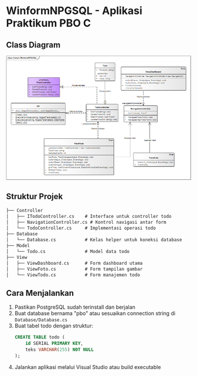 # WinformNPGSQL - Aplikasi Praktikum PBO C

## Class Diagram
   ![Nama Gambar](FanaWinformNPGSQL.png)

## Struktur Projek
```
├── Controller
│   ├── ITodoController.cs    # Interface untuk controller todo
│   ├── NavigationController.cs # Kontrol navigasi antar form
│   └── TodoController.cs     # Implementasi operasi todo
├── Database
│   └── Database.cs           # Kelas helper untuk koneksi database
├── Model
│   └── Todo.cs               # Model data todo
├── View
│   ├── ViewDashboard.cs      # Form dashboard utama
│   ├── ViewFoto.cs           # Form tampilan gambar
│   └── ViewTodo.cs           # Form manajemen todo
```

## Cara Menjalankan
1. Pastikan PostgreSQL sudah terinstall dan berjalan
2. Buat database bernama "pbo" atau sesuaikan connection string di `Database/Database.cs`
3. Buat tabel todo dengan struktur:
   ```sql
   CREATE TABLE todo (
       id SERIAL PRIMARY KEY,
       teks VARCHAR(255) NOT NULL
   );
   ```
4. Jalankan aplikasi melalui Visual Studio atau build executable
